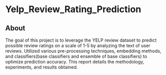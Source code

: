 # Yelp_Review_Rating_Prediction

## About
The goal of this project is to leverage the YELP review dataset to predict possible review ratings on a scale of 1-5 by analyzing the text of user reviews. Utilized various pre-processing techniques, embedding methods, and classifiers(base classifiers and ensemble of base classifiers) to optimize prediction accuracy. This report details the methodology, experiments, and results obtained.
